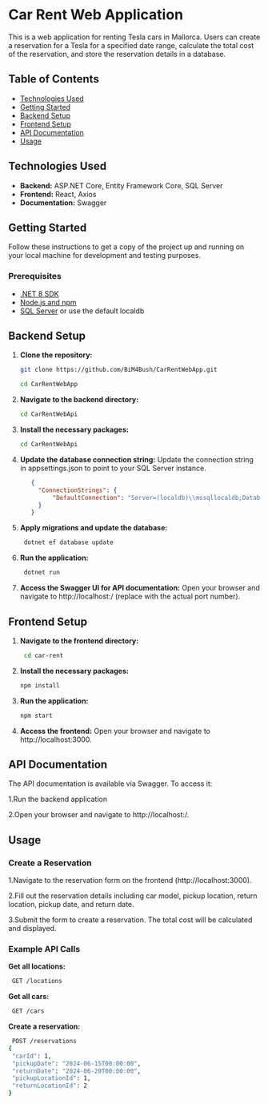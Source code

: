# Car Rent Web Application

This is a web application for renting Tesla cars in Mallorca. Users can create a reservation for a Tesla for a specified date range, calculate the total cost of the reservation, and store the reservation details in a database.

## Table of Contents

- [Technologies Used](#technologies-used)
- [Getting Started](#getting-started)
- [Backend Setup](#backend-setup)
- [Frontend Setup](#frontend-setup)
- [API Documentation](#api-documentation)
- [Usage](#usage)

## Technologies Used

- **Backend:** ASP.NET Core, Entity Framework Core, SQL Server
- **Frontend:** React, Axios
- **Documentation:** Swagger

## Getting Started

Follow these instructions to get a copy of the project up and running on your local machine for development and testing purposes.

### Prerequisites

- [.NET 8 SDK](https://dotnet.microsoft.com/download)
- [Node.js and npm](https://nodejs.org/)
- [SQL Server](https://www.microsoft.com/en-us/sql-server/sql-server-downloads) or use the default localdb

## Backend Setup

1. **Clone the repository:**

   ```bash
   git clone https://github.com/BiM4Bush/CarRentWebApp.git

   cd CarRentWebApp

2. **Navigate to the backend directory:**

   ```bash
   cd CarRentWebApi
   
3. **Install the necessary packages:**

   ```bash
   cd CarRentWebApi

4. **Update the database connection string:**
    Update the connection string in appsettings.json to point to your SQL Server instance.

   ```json
      {
        "ConnectionStrings": {
            "DefaultConnection": "Server=(localdb)\\mssqllocaldb;Database=TeslaRentalDb;Trusted_Connection=True;MultipleActiveResultSets=true"
        }
      }
   ```
5. **Apply migrations and update the database:**

   ```bash
    dotnet ef database update

6. **Run the application:**

   ```bash
    dotnet run

7. **Access the Swagger UI for API documentation:**
   Open your browser and navigate to http://localhost:<port>/ (replace <port> with the actual port number).


## Frontend Setup


1. **Navigate to the frontend directory:**

   ```bash
    cd car-rent

2. **Install the necessary packages:**

   ```bash
   npm install
   
3. **Run the application:**

   ```bash
   npm start

4. **Access the frontend:**
    Open your browser and navigate to http://localhost:3000.

## API Documentation

The API documentation is available via Swagger. To access it:

1.Run the backend application

2.Open your browser and navigate to http://localhost:<port>/.


## Usage

### Create a Reservation

  1.Navigate to the reservation form on the frontend (http://localhost:3000).

  2.Fill out the reservation details including car model, pickup location, return location, pickup date, and return date.

  3.Submit the form to create a reservation. The total cost will be calculated and displayed.

### Example API Calls

**Get all locations:**

   ```bash
    GET /locations
  ```
**Get all cars:**

   ```bash
    GET /cars
  ```
**Create a reservation:**

   ```bash
    POST /reservations
  {
    "carId": 1,
    "pickupDate": "2024-06-15T00:00:00",
    "returnDate": "2024-06-20T00:00:00",
    "pickupLocationId": 1,
    "returnLocationId": 2
  }
  ```
